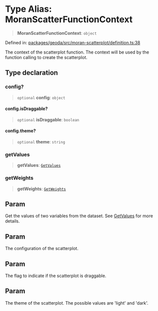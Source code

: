 # Type Alias: MoranScatterFunctionContext

> **MoranScatterFunctionContext**: `object`

Defined in: [packages/geoda/src/moran-scatterplot/definition.ts:38](https://github.com/GeoDaCenter/openassistant/blob/522ecb744b2b3ea1ecebec02c21c19736abe51ae/packages/geoda/src/moran-scatterplot/definition.ts#L38)

The context of the scatterplot function. The context will be used by the function calling to create the scatterplot.

## Type declaration

### config?

> `optional` **config**: `object`

#### config.isDraggable?

> `optional` **isDraggable**: `boolean`

#### config.theme?

> `optional` **theme**: `string`

### getValues

> **getValues**: [`GetValues`](GetValues.md)

### getWeights

> **getWeights**: [`GetWeights`](GetWeights.md)

## Param

Get the values of two variables from the dataset. See [GetValues](GetValues.md) for more details.

## Param

The configuration of the scatterplot.

## Param

The flag to indicate if the scatterplot is draggable.

## Param

The theme of the scatterplot. The possible values are 'light' and 'dark'.
